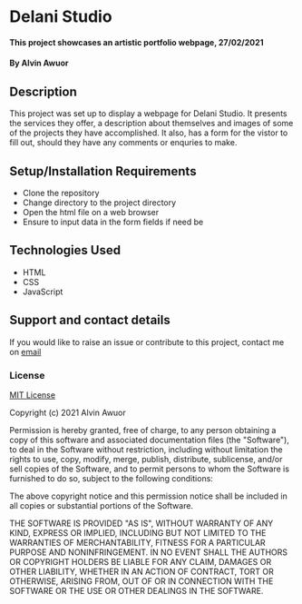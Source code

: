 # Delani Studio

#### This project showcases an artistic portfolio webpage, 27/02/2021

#### By Alvin Awuor

## Description

This project was set up to display a webpage for Delani Studio. It presents the services they offer, a description about themselves and images of some of the projects they have accomplished. It also, has a form for the vistor to fill out, should they have any comments or enquries to make.

## Setup/Installation Requirements

* Clone the repository
* Change directory to the project directory
* Open the html file on a web browser
* Ensure to input data in the form fields if need be

## Technologies Used

* HTML
* CSS
* JavaScript

## Support and contact details

If you would like to raise an issue or contribute to this project, contact me on [email](mailto:alvinawuor8@gmail.com)

### License

[MIT License](https://choosealicense.com/licenses/mit/)

Copyright (c) 2021 Alvin Awuor

Permission is hereby granted, free of charge, to any person obtaining a copy
of this software and associated documentation files (the "Software"), to deal
in the Software without restriction, including without limitation the rights
to use, copy, modify, merge, publish, distribute, sublicense, and/or sell
copies of the Software, and to permit persons to whom the Software is
furnished to do so, subject to the following conditions:

The above copyright notice and this permission notice shall be included in all
copies or substantial portions of the Software.

THE SOFTWARE IS PROVIDED "AS IS", WITHOUT WARRANTY OF ANY KIND, EXPRESS OR
IMPLIED, INCLUDING BUT NOT LIMITED TO THE WARRANTIES OF MERCHANTABILITY,
FITNESS FOR A PARTICULAR PURPOSE AND NONINFRINGEMENT. IN NO EVENT SHALL THE
AUTHORS OR COPYRIGHT HOLDERS BE LIABLE FOR ANY CLAIM, DAMAGES OR OTHER
LIABILITY, WHETHER IN AN ACTION OF CONTRACT, TORT OR OTHERWISE, ARISING FROM,
OUT OF OR IN CONNECTION WITH THE SOFTWARE OR THE USE OR OTHER DEALINGS IN THE
SOFTWARE.
